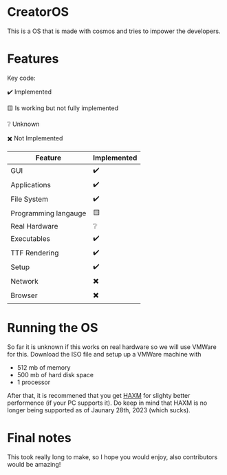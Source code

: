 # CreatorOS
This is a OS that is made with cosmos and tries to impower the developers.

# Features
Key code:

✔️ Implemented

🟨 Is working but not fully implemented

❔ Unknown

✖️ Not Implemented

| Feature | Implemented |
|---------|-------------|
| GUI     | ✔️         |
| Applications | ✔️ |
| File System | ✔️ |
| Programming langauge | 🟨 |
| Real Hardware | ❔ |
| Executables | ✔️ |
| TTF Rendering | ✔️ |
| Setup | ✔️ |
| Network | ✖️ |
| Browser | ✖️ |


# Running the OS

So far it is unknown if this works on real hardware so we will use VMWare for this.
Download the ISO file and setup up a VMWare machine with
* 512 mb of memory
* 500 mb of hard disk space
* 1 processor

After that, it is recommened that you get [HAXM](https://github.com/intel/haxm/releases/tag/v7.8.0) for slighty better performence (if your PC supports it).
Do keep in mind that HAXM is no longer being supported as of Jaunary 28th, 2023 (which sucks).

# Final notes
This took really long to make, so I hope you would enjoy, also contributors would be amazing!
